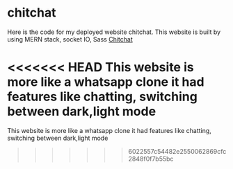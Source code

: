# chitchat

Here is the code for my deployed website chitchat. This website is built by using MERN stack, socket IO, Sass [Chitchat](https://chitchat47.herokuapp.com/)

<<<<<<< HEAD
This website is more like a whatsapp clone it had features like chatting, switching between dark,light mode
=======
This website is more like a whatsapp clone it had features like chatting, switching between dark,light mode
>>>>>>> 6022557c54482e2550062869cfc2848f0f7b55bc
